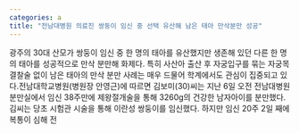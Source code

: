 ```yaml
---
categories: a
title: "전남대병원 의료진 쌍둥이 임신 중 선택 유산해 남은 태아 만삭분만 성공"
---
```

광주의 30대 산모가 쌍둥이 임신 중 한 명의 태아를 유산했지만 생존해 있던 다른 한 명의 태아를 성공적으로 만삭 분만해 화제다. 특히 사산아 출산 후 자궁입구를 묶는 자궁목 결찰술 없이 남은 태아의 만삭 분만 사례는 매우 드물어 학계에서도 관심이 집중되고 있다.전남대학교병원(병원장 안영근)에 따르면 김보미(30)씨는 지난 6일 오전 전남대병원 분만실에서 임신 38주만에 제왕절개술을 통해 3260g의 건강한 남자아이를 분만했다. 김씨는 당초 시험관 시술을 통해 이란성 쌍둥이를 임신했다. 하지만 임신 20주 2일 째에 복통이 심해 전